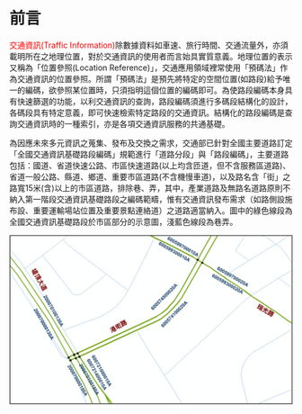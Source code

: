 # 前言

<font color="red">交通資訊(Traffic Information)</font>除數據資料如車速、旅行時間、交通流量外，亦須載明所在之地理位置，對於交通資訊的使用者而言始具實質意義。地理位置的表示又稱為「位置參照(Location Reference)」，交通應用領域裡常使用「預碼法」作為交通資訊的位置參照。所謂「預碼法」是預先將特定的空間位置(如路段)給予唯一的編碼，欲參照某位置時，只須指明這個位置的編碼即可。為使路段編碼本身具有快速篩選的功能，以利交通資訊的查詢，路段編碼須進行多碼段結構化的設計，各碼段具有特定意義，即可快速檢索特定路段的交通資訊。結構化的路段編碼是查詢交通資訊時的一種索引，亦是各項交通資訊服務的共通基礎。

為因應未來多元資訊之蒐集、發布及交換之需求，交通部已針對全國主要道路訂定「全國交通資訊基礎路段編碼」規範進行「道路分段」與「路段編碼」，主要道路包括：國道、省道快速公路、市區快速道路(以上均含匝道，但不含服務區道路)、省道一般公路、縣道、鄉道、重要市區道路(不含機慢車道)，以及路名含「街」之路寬15米(含)以上的市區道路，排除巷、弄，其中，產業道路及無路名道路原則不納入第一階段交通資訊基礎路段之編碼範疇，惟有交通資訊發布需求（如路側設施布設、重要運輸場站位置及重要景點連絡道）之道路適當納入。圖中的綠色線段為全國交通資訊基礎路段於市區部分的示意圖，淺藍色線段為巷弄。

![Alt text](001.jpg)

